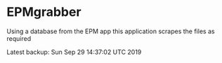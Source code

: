 # EPMgrabber
Using a database from the EPM app this application scrapes the files as required


Latest backup: Sun Sep 29 14:37:02 UTC 2019
